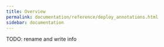 ```yaml
---
title: Overview
permalink: documentation/reference/deploy_annotations.html
sidebar: documentation
---
```


TODO: rename and write info
